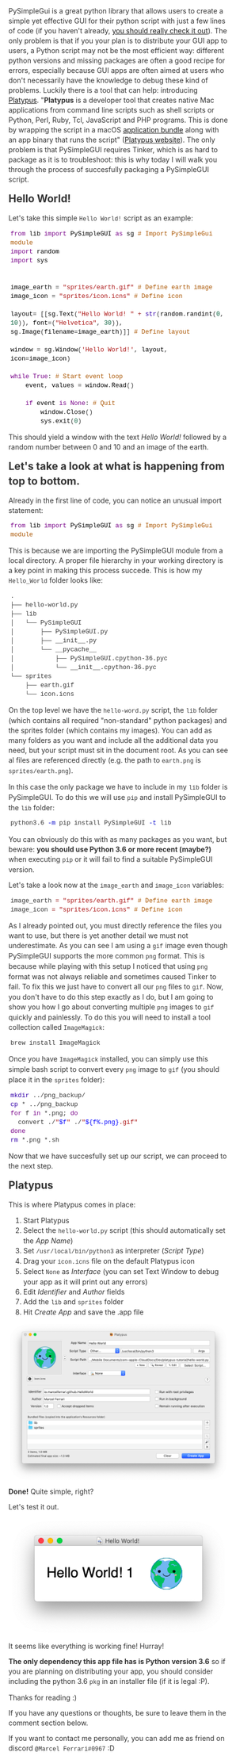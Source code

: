 <head>
<meta charset='UTF-8'><meta name='viewport' content='width=device-width initial-scale=1'>
<title>Package PySimpleGUI scripts as OS X app bundles with Platypus</title><link href='https://fonts.loli.net/css?family=Open+Sans:400italic,700italic,700,400&subset=latin,latin-ext' rel='stylesheet' type='text/css' /><style type='text/css'>html {overflow-x: initial !important;}:root { --bg-color: #ffffff; --text-color: #333333; --select-text-bg-color: #B5D6FC; --select-text-font-color: auto; --monospace: "Lucida Console",Consolas,"Courier",monospace; }
html { font-size: 14px; background-color: var(--bg-color); color: var(--text-color); font-family: "Helvetica Neue", Helvetica, Arial, sans-serif; -webkit-font-smoothing: antialiased; }
body { margin: 0px; padding: 0px; height: auto; bottom: 0px; top: 0px; left: 0px; right: 0px; font-size: 1rem; line-height: 1.42857143; overflow-x: hidden; background-image: inherit; background-size: inherit; background-attachment: inherit; background-origin: inherit; background-clip: inherit; background-color: inherit; background-position: inherit inherit; background-repeat: inherit inherit; }
iframe { margin: auto; }
a.url { word-break: break-all; }
a:active, a:hover { outline: 0px; }
.in-text-selection, ::selection { text-shadow: none; background: var(--select-text-bg-color); color: var(--select-text-font-color); }
#write { margin: 0px auto; height: auto; width: inherit; word-break: normal; word-wrap: break-word; position: relative; white-space: normal; overflow-x: visible; padding-top: 40px; }
#write.first-line-indent p { text-indent: 2em; }
#write.first-line-indent li p, #write.first-line-indent p * { text-indent: 0px; }
#write.first-line-indent li { margin-left: 2em; }
.for-image #write { padding-left: 8px; padding-right: 8px; }
body.typora-export { padding-left: 30px; padding-right: 30px; }
.typora-export .footnote-line, .typora-export li, .typora-export p { white-space: pre-wrap; }
@media screen and (max-width: 500px) {
  body.typora-export { padding-left: 0px; padding-right: 0px; }
  #write { padding-left: 20px; padding-right: 20px; }
  .CodeMirror-sizer { margin-left: 0px !important; }
  .CodeMirror-gutters { display: none !important; }
}
#write li > figure:first-child { margin-top: -20px; }
#write ol, #write ul { position: relative; }
img { max-width: 100%; vertical-align: middle; }
button, input, select, textarea { color: inherit; font-family: inherit; font-size: inherit; font-style: inherit; font-variant-caps: inherit; font-weight: inherit; font-stretch: inherit; line-height: inherit; }
input[type="checkbox"], input[type="radio"] { line-height: normal; padding: 0px; }
*, ::after, ::before { box-sizing: border-box; }
#write h1, #write h2, #write h3, #write h4, #write h5, #write h6, #write p, #write pre { width: inherit; }
#write h1, #write h2, #write h3, #write h4, #write h5, #write h6, #write p { position: relative; }
h1, h2, h3, h4, h5, h6 { break-after: avoid-page; break-inside: avoid; orphans: 2; }
p { orphans: 4; }
h1 { font-size: 2rem; }
h2 { font-size: 1.8rem; }
h3 { font-size: 1.6rem; }
h4 { font-size: 1.4rem; }
h5 { font-size: 1.2rem; }
h6 { font-size: 1rem; }
.md-math-block, .md-rawblock, h1, h2, h3, h4, h5, h6, p { margin-top: 1rem; margin-bottom: 1rem; }
.hidden { display: none; }
.md-blockmeta { color: rgb(204, 204, 204); font-weight: 700; font-style: italic; }
a { cursor: pointer; }
sup.md-footnote { padding: 2px 4px; background-color: rgba(238, 238, 238, 0.701961); color: rgb(85, 85, 85); border-top-left-radius: 4px; border-top-right-radius: 4px; border-bottom-right-radius: 4px; border-bottom-left-radius: 4px; cursor: pointer; }
sup.md-footnote a, sup.md-footnote a:hover { color: inherit; text-transform: inherit; text-decoration: inherit; }
#write input[type="checkbox"] { cursor: pointer; width: inherit; height: inherit; }
figure { overflow-x: auto; margin: 1.2em 0px; max-width: calc(100% + 16px); padding: 0px; }
figure > table { margin: 0px !important; }
tr { break-inside: avoid; break-after: auto; }
thead { display: table-header-group; }
table { border-collapse: collapse; border-spacing: 0px; width: 100%; overflow: auto; break-inside: auto; text-align: left; }
table.md-table td { min-width: 32px; }
.CodeMirror-gutters { border-right-width: 0px; background-color: inherit; }
.CodeMirror-linenumber { }
.CodeMirror { text-align: left; }
.CodeMirror-placeholder { opacity: 0.3; }
.CodeMirror pre { padding: 0px 4px; }
.CodeMirror-lines { padding: 0px; }
div.hr:focus { cursor: none; }
#write pre { white-space: pre-wrap; }
#write.fences-no-line-wrapping pre { white-space: pre; }
#write pre.ty-contain-cm { white-space: normal; }
.CodeMirror-gutters { margin-right: 4px; }
.md-fences { font-size: 0.9rem; display: block; break-inside: avoid; text-align: left; overflow: visible; white-space: pre; background-image: inherit; background-size: inherit; background-attachment: inherit; background-origin: inherit; background-clip: inherit; background-color: inherit; position: relative !important; background-position: inherit inherit; background-repeat: inherit inherit; }
.md-diagram-panel { width: 100%; margin-top: 10px; text-align: center; padding-top: 0px; padding-bottom: 8px; overflow-x: auto; }
#write .md-fences.mock-cm { white-space: pre-wrap; }
.md-fences.md-fences-with-lineno { padding-left: 0px; }
#write.fences-no-line-wrapping .md-fences.mock-cm { white-space: pre; overflow-x: auto; }
.md-fences.mock-cm.md-fences-with-lineno { padding-left: 8px; }
.CodeMirror-line, twitterwidget { break-inside: avoid; }
.footnotes { opacity: 0.8; font-size: 0.9rem; margin-top: 1em; margin-bottom: 1em; }
.footnotes + .footnotes { margin-top: 0px; }
.md-reset { margin: 0px; padding: 0px; border: 0px; outline: 0px; vertical-align: top; text-decoration: none; text-shadow: none; float: none; position: static; width: auto; height: auto; white-space: nowrap; cursor: inherit; line-height: normal; font-weight: 400; text-align: left; box-sizing: content-box; direction: ltr; background-position: 0px 0px; background-repeat: initial initial; }
li div { padding-top: 0px; }
blockquote { margin: 1rem 0px; }
li .mathjax-block, li p { margin: 0.5rem 0px; }
li { margin: 0px; position: relative; }
blockquote > :last-child { margin-bottom: 0px; }
blockquote > :first-child, li > :first-child { margin-top: 0px; }
.footnotes-area { color: rgb(136, 136, 136); margin-top: 0.714rem; padding-bottom: 0.143rem; white-space: normal; }
#write .footnote-line { white-space: pre-wrap; }
@media print {
  body, html { border: 1px solid transparent; height: 99%; break-after: avoid-page; break-before: avoid-page; }
  #write { margin-top: 0px; padding-top: 0px; border-color: transparent !important; }
  .typora-export * { -webkit-print-color-adjust: exact; }
  html.blink-to-pdf { font-size: 13px; }
  .typora-export #write { padding-left: 32px; padding-right: 32px; padding-bottom: 0px; break-after: avoid-page; }
  .typora-export #write::after { height: 0px; }
  @page { margin: 20mm 0px; }
}
.footnote-line { margin-top: 0.714em; font-size: 0.7em; }
a img, img a { cursor: pointer; }
pre.md-meta-block { font-size: 0.8rem; min-height: 0.8rem; white-space: pre-wrap; background-color: rgb(204, 204, 204); display: block; overflow-x: hidden; background-position: initial initial; background-repeat: initial initial; }
p > .md-image:only-child:not(.md-img-error) img, p > img:only-child { display: block; margin: auto; }
p > .md-image:only-child { display: inline-block; width: 100%; }
#write .MathJax_Display { margin: 0.8em 0px 0px; }
.md-math-block { width: 100%; }
.md-math-block:not(:empty)::after { display: none; }
[contenteditable="true"]:active, [contenteditable="true"]:focus { outline: 0px; box-shadow: none; }
.md-task-list-item { position: relative; list-style-type: none; }
.task-list-item.md-task-list-item { padding-left: 0px; }
.md-task-list-item > input { position: absolute; top: 0px; left: 0px; margin-left: -1.2em; margin-top: calc(1em - 10px); border: none; }
.math { font-size: 1rem; }
.md-toc { min-height: 3.58rem; position: relative; font-size: 0.9rem; border-top-left-radius: 10px; border-top-right-radius: 10px; border-bottom-right-radius: 10px; border-bottom-left-radius: 10px; }
.md-toc-content { position: relative; margin-left: 0px; }
.md-toc-content::after, .md-toc::after { display: none; }
.md-toc-item { display: block; color: rgb(65, 131, 196); }
.md-toc-item a { text-decoration: none; }
.md-toc-inner:hover { text-decoration: underline; }
.md-toc-inner { display: inline-block; cursor: pointer; }
.md-toc-h1 .md-toc-inner { margin-left: 0px; font-weight: 700; }
.md-toc-h2 .md-toc-inner { margin-left: 2em; }
.md-toc-h3 .md-toc-inner { margin-left: 4em; }
.md-toc-h4 .md-toc-inner { margin-left: 6em; }
.md-toc-h5 .md-toc-inner { margin-left: 8em; }
.md-toc-h6 .md-toc-inner { margin-left: 10em; }
@media screen and (max-width: 48em) {
  .md-toc-h3 .md-toc-inner { margin-left: 3.5em; }
  .md-toc-h4 .md-toc-inner { margin-left: 5em; }
  .md-toc-h5 .md-toc-inner { margin-left: 6.5em; }
  .md-toc-h6 .md-toc-inner { margin-left: 8em; }
}
a.md-toc-inner { font-size: inherit; font-style: inherit; font-weight: inherit; line-height: inherit; }
.footnote-line a:not(.reversefootnote) { color: inherit; }
.md-attr { display: none; }
.md-fn-count::after { content: "."; }
code, pre, samp, tt { font-family: var(--monospace); }
kbd { margin: 0px 0.1em; padding: 0.1em 0.6em; font-size: 0.8em; color: rgb(36, 39, 41); background-color: rgb(255, 255, 255); border: 1px solid rgb(173, 179, 185); border-top-left-radius: 3px; border-top-right-radius: 3px; border-bottom-right-radius: 3px; border-bottom-left-radius: 3px; box-shadow: rgba(12, 13, 14, 0.2) 0px 1px 0px, rgb(255, 255, 255) 0px 0px 0px 2px inset; white-space: nowrap; vertical-align: middle; background-position: initial initial; background-repeat: initial initial; }
.md-comment { color: rgb(162, 127, 3); opacity: 0.8; font-family: var(--monospace); }
code { text-align: left; }
a.md-print-anchor { white-space: pre !important; border: none !important; display: inline-block !important; position: absolute !important; width: 1px !important; right: 0px !important; outline: 0px !important; text-shadow: initial !important; background-position: 0px 0px !important; background-repeat: initial initial !important; }
.md-inline-math .MathJax_SVG .noError { display: none !important; }
.html-for-mac .inline-math-svg .MathJax_SVG { vertical-align: 0.2px; }
.md-math-block .MathJax_SVG_Display { text-align: center; margin: 0px; position: relative; text-indent: 0px; max-width: none; max-height: none; min-height: 0px; min-width: 100%; width: auto; overflow-y: hidden; display: block !important; }
.MathJax_SVG_Display, .md-inline-math .MathJax_SVG_Display { width: auto; margin: inherit; display: inline-block !important; }
.MathJax_SVG .MJX-monospace { font-family: var(--monospace); }
.MathJax_SVG .MJX-sans-serif { font-family: sans-serif; }
.MathJax_SVG { display: inline; font-style: normal; font-weight: 400; line-height: normal; zoom: 90%; text-indent: 0px; text-align: left; text-transform: none; letter-spacing: normal; word-spacing: normal; word-wrap: normal; white-space: nowrap; float: none; direction: ltr; max-width: none; max-height: none; min-width: 0px; min-height: 0px; border: 0px; padding: 0px; margin: 0px; }
.MathJax_SVG * { transition: none; }
.MathJax_SVG_Display svg { vertical-align: middle !important; margin-bottom: 0px !important; }
.os-windows.monocolor-emoji .md-emoji { font-family: "Segoe UI Symbol", sans-serif; }
.md-diagram-panel > svg { max-width: 100%; }
[lang="mermaid"] svg, [lang="flow"] svg { max-width: 100%; }
[lang="mermaid"] .node text { font-size: 1rem; }
table tr th { border-bottom-width: 0px; }
video { max-width: 100%; display: block; margin: 0px auto; }
iframe { max-width: 100%; width: 100%; border: none; }
.highlight td, .highlight tr { border: 0px; }


.CodeMirror { height: auto; }
.CodeMirror.cm-s-inner { background-image: inherit; background-size: inherit; background-attachment: inherit; background-origin: inherit; background-clip: inherit; background-color: inherit; background-position: inherit inherit; background-repeat: inherit inherit; }
.CodeMirror-scroll { overflow-y: hidden; overflow-x: auto; z-index: 3; }
.CodeMirror-gutter-filler, .CodeMirror-scrollbar-filler { background-color: rgb(255, 255, 255); }
.CodeMirror-gutters { border-right-width: 1px; border-right-style: solid; border-right-color: rgb(221, 221, 221); background-image: inherit; background-size: inherit; background-attachment: inherit; background-origin: inherit; background-clip: inherit; background-color: inherit; white-space: nowrap; background-position: inherit inherit; background-repeat: inherit inherit; }
.CodeMirror-linenumber { padding: 0px 3px 0px 5px; text-align: right; color: rgb(153, 153, 153); }
.cm-s-inner .cm-keyword { color: rgb(119, 0, 136); }
.cm-s-inner .cm-atom, .cm-s-inner.cm-atom { color: rgb(34, 17, 153); }
.cm-s-inner .cm-number { color: rgb(17, 102, 68); }
.cm-s-inner .cm-def { color: rgb(0, 0, 255); }
.cm-s-inner .cm-variable { color: rgb(0, 0, 0); }
.cm-s-inner .cm-variable-2 { color: rgb(0, 85, 170); }
.cm-s-inner .cm-variable-3 { color: rgb(0, 136, 85); }
.cm-s-inner .cm-string { color: rgb(170, 17, 17); }
.cm-s-inner .cm-property { color: rgb(0, 0, 0); }
.cm-s-inner .cm-operator { color: rgb(152, 26, 26); }
.cm-s-inner .cm-comment, .cm-s-inner.cm-comment { color: rgb(170, 85, 0); }
.cm-s-inner .cm-string-2 { color: rgb(255, 85, 0); }
.cm-s-inner .cm-meta { color: rgb(85, 85, 85); }
.cm-s-inner .cm-qualifier { color: rgb(85, 85, 85); }
.cm-s-inner .cm-builtin { color: rgb(51, 0, 170); }
.cm-s-inner .cm-bracket { color: rgb(153, 153, 119); }
.cm-s-inner .cm-tag { color: rgb(17, 119, 0); }
.cm-s-inner .cm-attribute { color: rgb(0, 0, 204); }
.cm-s-inner .cm-header, .cm-s-inner.cm-header { color: rgb(0, 0, 255); }
.cm-s-inner .cm-quote, .cm-s-inner.cm-quote { color: rgb(0, 153, 0); }
.cm-s-inner .cm-hr, .cm-s-inner.cm-hr { color: rgb(153, 153, 153); }
.cm-s-inner .cm-link, .cm-s-inner.cm-link { color: rgb(0, 0, 204); }
.cm-negative { color: rgb(221, 68, 68); }
.cm-positive { color: rgb(34, 153, 34); }
.cm-header, .cm-strong { font-weight: 700; }
.cm-del { text-decoration: line-through; }
.cm-em { font-style: italic; }
.cm-link { text-decoration: underline; }
.cm-error { color: red; }
.cm-invalidchar { color: red; }
.cm-constant { color: rgb(38, 139, 210); }
.cm-defined { color: rgb(181, 137, 0); }
div.CodeMirror span.CodeMirror-matchingbracket { color: rgb(0, 255, 0); }
div.CodeMirror span.CodeMirror-nonmatchingbracket { color: rgb(255, 34, 34); }
.cm-s-inner .CodeMirror-activeline-background { background-image: inherit; background-size: inherit; background-attachment: inherit; background-origin: inherit; background-clip: inherit; background-color: inherit; background-position: inherit inherit; background-repeat: inherit inherit; }
.CodeMirror { position: relative; overflow: hidden; }
.CodeMirror-scroll { height: 100%; outline: 0px; position: relative; box-sizing: content-box; background-image: inherit; background-size: inherit; background-attachment: inherit; background-origin: inherit; background-clip: inherit; background-color: inherit; background-position: inherit inherit; background-repeat: inherit inherit; }
.CodeMirror-sizer { position: relative; }
.CodeMirror-gutter-filler, .CodeMirror-hscrollbar, .CodeMirror-scrollbar-filler, .CodeMirror-vscrollbar { position: absolute; z-index: 6; display: none; }
.CodeMirror-vscrollbar { right: 0px; top: 0px; overflow: hidden; }
.CodeMirror-hscrollbar { bottom: 0px; left: 0px; overflow: hidden; }
.CodeMirror-scrollbar-filler { right: 0px; bottom: 0px; }
.CodeMirror-gutter-filler { left: 0px; bottom: 0px; }
.CodeMirror-gutters { position: absolute; left: 0px; top: 0px; padding-bottom: 30px; z-index: 3; }
.CodeMirror-gutter { white-space: normal; height: 100%; box-sizing: content-box; padding-bottom: 30px; margin-bottom: -32px; display: inline-block; }
.CodeMirror-gutter-wrapper { position: absolute; z-index: 4; border: none !important; background-position: 0px 0px !important; background-repeat: initial initial !important; }
.CodeMirror-gutter-background { position: absolute; top: 0px; bottom: 0px; z-index: 4; }
.CodeMirror-gutter-elt { position: absolute; cursor: default; z-index: 4; }
.CodeMirror-lines { cursor: text; }
.CodeMirror pre { border-top-left-radius: 0px; border-top-right-radius: 0px; border-bottom-right-radius: 0px; border-bottom-left-radius: 0px; border-width: 0px; font-family: inherit; font-size: inherit; margin: 0px; white-space: pre; word-wrap: normal; color: inherit; z-index: 2; position: relative; overflow: visible; background-position: 0px 0px; background-repeat: initial initial; }
.CodeMirror-wrap pre { word-wrap: break-word; white-space: pre-wrap; word-break: normal; }
.CodeMirror-code pre { border-right-width: 30px; border-right-style: solid; border-right-color: transparent; width: fit-content; }
.CodeMirror-wrap .CodeMirror-code pre { border-right-style: none; width: auto; }
.CodeMirror-linebackground { position: absolute; left: 0px; right: 0px; top: 0px; bottom: 0px; z-index: 0; }
.CodeMirror-linewidget { position: relative; z-index: 2; overflow: auto; }
.CodeMirror-wrap .CodeMirror-scroll { overflow-x: hidden; }
.CodeMirror-measure { position: absolute; width: 100%; height: 0px; overflow: hidden; visibility: hidden; }
.CodeMirror-measure pre { position: static; }
.CodeMirror div.CodeMirror-cursor { position: absolute; visibility: hidden; border-right-style: none; width: 0px; }
.CodeMirror div.CodeMirror-cursor { visibility: hidden; }
.CodeMirror-focused div.CodeMirror-cursor { visibility: inherit; }
.cm-searching { background-color: rgba(255, 255, 0, 0.4); background-position: initial initial; background-repeat: initial initial; }
@media print {
  .CodeMirror div.CodeMirror-cursor { visibility: hidden; }
}


:root {
    --side-bar-bg-color: #fafafa;
    --control-text-color: #777;
}

@include-when-export url(https://fonts.loli.net/css?family=Open+Sans:400italic,700italic,700,400&subset=latin,latin-ext);

html {
    font-size: 16px;
}

body {
    font-family: "Open Sans","Clear Sans","Helvetica Neue",Helvetica,Arial,sans-serif;
    color: rgb(51, 51, 51);
    line-height: 1.6;
}

#write {
    max-width: 860px;
  	margin: 0 auto;
  	padding: 30px;
    padding-bottom: 100px;
}
#write > ul:first-child,
#write > ol:first-child{
    margin-top: 30px;
}

a {
    color: #4183C4;
}
h1,
h2,
h3,
h4,
h5,
h6 {
    position: relative;
    margin-top: 1rem;
    margin-bottom: 1rem;
    font-weight: bold;
    line-height: 1.4;
    cursor: text;
}
h1:hover a.anchor,
h2:hover a.anchor,
h3:hover a.anchor,
h4:hover a.anchor,
h5:hover a.anchor,
h6:hover a.anchor {
    text-decoration: none;
}
h1 tt,
h1 code {
    font-size: inherit;
}
h2 tt,
h2 code {
    font-size: inherit;
}
h3 tt,
h3 code {
    font-size: inherit;
}
h4 tt,
h4 code {
    font-size: inherit;
}
h5 tt,
h5 code {
    font-size: inherit;
}
h6 tt,
h6 code {
    font-size: inherit;
}
h1 {
    padding-bottom: .3em;
    font-size: 2.25em;
    line-height: 1.2;
    border-bottom: 1px solid #eee;
}
h2 {
   padding-bottom: .3em;
    font-size: 1.75em;
    line-height: 1.225;
    border-bottom: 1px solid #eee;
}
h3 {
    font-size: 1.5em;
    line-height: 1.43;
}
h4 {
    font-size: 1.25em;
}
h5 {
    font-size: 1em;
}
h6 {
   font-size: 1em;
    color: #777;
}
p,
blockquote,
ul,
ol,
dl,
table{
    margin: 0.8em 0;
}
li>ol,
li>ul {
    margin: 0 0;
}
hr {
    height: 2px;
    padding: 0;
    margin: 16px 0;
    background-color: #e7e7e7;
    border: 0 none;
    overflow: hidden;
    box-sizing: content-box;
}

li p.first {
    display: inline-block;
}
ul,
ol {
    padding-left: 30px;
}
ul:first-child,
ol:first-child {
    margin-top: 0;
}
ul:last-child,
ol:last-child {
    margin-bottom: 0;
}
blockquote {
    border-left: 4px solid #dfe2e5;
    padding: 0 15px;
    color: #777777;
}
blockquote blockquote {
    padding-right: 0;
}
table {
    padding: 0;
    word-break: initial;
}
table tr {
    border-top: 1px solid #dfe2e5;
    margin: 0;
    padding: 0;
}
table tr:nth-child(2n),
thead {
    background-color: #f8f8f8;
}
table tr th {
    font-weight: bold;
    border: 1px solid #dfe2e5;
    border-bottom: 0;
    text-align: left;
    margin: 0;
    padding: 6px 13px;
}
table tr td {
    border: 1px solid #dfe2e5;
    text-align: left;
    margin: 0;
    padding: 6px 13px;
}
table tr th:first-child,
table tr td:first-child {
    margin-top: 0;
}
table tr th:last-child,
table tr td:last-child {
    margin-bottom: 0;
}

.CodeMirror-lines {
    padding-left: 4px;
}

.code-tooltip {
    box-shadow: 0 1px 1px 0 rgba(0,28,36,.3);
    border-top: 1px solid #eef2f2;
}

.md-fences,
code,
tt {
    border: 1px solid #e7eaed;
    background-color: #f8f8f8;
    border-radius: 3px;
    padding: 0;
    padding: 2px 4px 0px 4px;
    font-size: 0.9em;
}

code {
    background-color: #f3f4f4;
    padding: 0 2px 0 2px;
}

.md-fences {
    margin-bottom: 15px;
    margin-top: 15px;
    padding-top: 8px;
    padding-bottom: 6px;
}


.md-task-list-item > input {
  margin-left: -1.3em;
}

@media print {
    html {
        font-size: 13px;
    }
    table,
    pre {
        page-break-inside: avoid;
    }
    pre {
        word-wrap: break-word;
    }
}

.md-fences {
	background-color: #f8f8f8;
}
#write pre.md-meta-block {
	padding: 1rem;
    font-size: 85%;
    line-height: 1.45;
    background-color: #f7f7f7;
    border: 0;
    border-radius: 3px;
    color: #777777;
    margin-top: 0 !important;
}

.mathjax-block>.code-tooltip {
	bottom: .375rem;
}

.md-mathjax-midline {
    background: #fafafa;
}

#write>h3.md-focus:before{
	left: -1.5625rem;
	top: .375rem;
}
#write>h4.md-focus:before{
	left: -1.5625rem;
	top: .285714286rem;
}
#write>h5.md-focus:before{
	left: -1.5625rem;
	top: .285714286rem;
}
#write>h6.md-focus:before{
	left: -1.5625rem;
	top: .285714286rem;
}
.md-image>.md-meta {
    /*border: 1px solid #ddd;*/
    border-radius: 3px;
    padding: 2px 0px 0px 4px;
    font-size: 0.9em;
    color: inherit;
}

.md-tag {
    color: #a7a7a7;
    opacity: 1;
}

.md-toc {
    margin-top:20px;
    padding-bottom:20px;
}

.sidebar-tabs {
    border-bottom: none;
}

#typora-quick-open {
    border: 1px solid #ddd;
    background-color: #f8f8f8;
}

#typora-quick-open-item {
    background-color: #FAFAFA;
    border-color: #FEFEFE #e5e5e5 #e5e5e5 #eee;
    border-style: solid;
    border-width: 1px;
}

/** focus mode */
.on-focus-mode blockquote {
    border-left-color: rgba(85, 85, 85, 0.12);
}

header, .context-menu, .megamenu-content, footer{
    font-family: "Segoe UI", "Arial", sans-serif;
}

.file-node-content:hover .file-node-icon,
.file-node-content:hover .file-node-open-state{
    visibility: visible;
}

.mac-seamless-mode #typora-sidebar {
    background-color: #fafafa;
    background-color: var(--side-bar-bg-color);
}

.md-lang {
    color: #b4654d;
}

.html-for-mac .context-menu {
    --item-hover-bg-color: #E6F0FE;
}

#md-notification .btn {
    border: 0;
}

.dropdown-menu .divider {
    border-color: #e5e5e5;
}

 .typora-export li, .typora-export p, .typora-export,  .footnote-line {white-space: normal;}
</style>
</head>
<body class='typora-export' >
<div  id='write'  class = 'is-mac'><p>PySimpleGui is a great python library that allows users to create a simple yet effective GUI for their python script with just a few lines of code (if you haven&#39;t already, <a href='https://pysimplegui.readthedocs.io/en/latest/'>you should really check it out</a>). The only problem is that if you your plan is to distribute your GUI app to users, a Python script may not be the most efficient way: different python versions and missing packages are often a good recipe for errors, especially because GUI apps are often aimed at users who don&#39;t necessarily have the knowledge to debug these kind of problems. Luckily there is a tool that can help: introducing <a href='https://sveinbjorn.org/platypus'>Platypus</a>. &quot;<strong>Platypus</strong> is a developer tool that creates native Mac applications from command line scripts such as shell scripts or Python, Perl, Ruby, Tcl, JavaScript and PHP programs. This is done by wrapping the script in a macOS <a href='http://en.wikipedia.org/wiki/Application_bundle'>application bundle</a> along with an app binary that runs the script&quot; (<a href='https://sveinbjorn.org/platypus'>Platypus website</a>). The only problem is that PySimpleGUI requires Tinker, which is as hard to package as it is to troubleshoot: this is why today I will walk you through the process of succesfully packaging a PySimpleGUI script.</p><h3><a name='header-n11' class='md-header-anchor '></a>Hello World!</h3><p>Let&#39;s take this simple <code>Hello World!</code> script as an example:</p><pre spellcheck="false" class="md-fences md-end-block ty-contain-cm modeLoaded" lang="python" style="page-break-inside: unset;"><div class="CodeMirror cm-s-inner CodeMirror-wrap" lang="python"><div style="overflow: hidden; position: relative; width: 3px; height: 0px; top: 0px; left: 8px;"><textarea autocorrect="off" autocapitalize="off" spellcheck="false" tabindex="0" style="position: absolute; bottom: -1em; padding: 0px; width: 1000px; height: 1em; outline: none;"></textarea></div><div class="CodeMirror-scrollbar-filler" cm-not-content="true"></div><div class="CodeMirror-gutter-filler" cm-not-content="true"></div><div class="CodeMirror-scroll" tabindex="-1"><div class="CodeMirror-sizer" style="margin-left: 0px; margin-bottom: 0px; border-right-width: 0px; padding-right: 0px; padding-bottom: 0px;"><div style="position: relative; top: 0px;"><div class="CodeMirror-lines" role="presentation"><div role="presentation" style="position: relative; outline: none;"><div class="CodeMirror-measure"><span><span>​</span>x</span></div><div class="CodeMirror-measure"></div><div style="position: relative; z-index: 1;"></div><div class="CodeMirror-code" role="presentation" style=""><div class="CodeMirror-activeline" style="position: relative;"><div class="CodeMirror-activeline-background CodeMirror-linebackground"></div><div class="CodeMirror-gutter-background CodeMirror-activeline-gutter" style="left: 0px; width: 0px;"></div><pre class=" CodeMirror-line " role="presentation"><span role="presentation" style="padding-right: 0.1px;"><span class="cm-keyword">from</span> <span class="cm-variable">lib</span> <span class="cm-keyword">import</span> <span class="cm-variable">PySimpleGUI</span> <span class="cm-keyword">as</span> <span class="cm-variable">sg</span> <span class="cm-comment"># Import PySimpleGui module</span></span></pre></div><pre class=" CodeMirror-line " role="presentation"><span role="presentation" style="padding-right: 0.1px;"><span class="cm-keyword">import</span> <span class="cm-variable">random</span></span></pre><pre class=" CodeMirror-line " role="presentation"><span role="presentation" style="padding-right: 0.1px;"><span class="cm-keyword">import</span> <span class="cm-variable">sys</span></span></pre><pre class=" CodeMirror-line " role="presentation"><span role="presentation" style="padding-right: 0.1px;"><span cm-text="">​</span></span></pre><pre class=" CodeMirror-line " role="presentation"><span role="presentation" style="padding-right: 0.1px;"><span cm-text="">​</span></span></pre><pre class=" CodeMirror-line " role="presentation"><span role="presentation" style="padding-right: 0.1px;"><span class="cm-variable">image_earth</span> = <span class="cm-string">"sprites/earth.gif"</span> <span class="cm-comment"># Define earth image</span></span></pre><pre class=" CodeMirror-line " role="presentation"><span role="presentation" style="padding-right: 0.1px;"><span class="cm-variable">image_icon</span> = <span class="cm-string">"sprites/icon.icns"</span> <span class="cm-comment"># Define icon</span></span></pre><pre class=" CodeMirror-line " role="presentation"><span role="presentation" style="padding-right: 0.1px;"><span cm-text="">​</span></span></pre><pre class=" CodeMirror-line " role="presentation"><span role="presentation" style="padding-right: 0.1px;"><span class="cm-variable">layout</span>= [[<span class="cm-variable">sg</span>.<span class="cm-property">Text</span>(<span class="cm-string">"Hello World! "</span> <span class="cm-operator">+</span> <span class="cm-builtin">str</span>(<span class="cm-variable">random</span>.<span class="cm-property">randint</span>(<span class="cm-number">0</span>, <span class="cm-number">10</span>)), <span class="cm-variable">font</span>=(<span class="cm-string">"Helvetica"</span>, <span class="cm-number">30</span>)), <span class="cm-variable">sg</span>.<span class="cm-property">Image</span>(<span class="cm-variable">filename</span>=<span class="cm-variable">image_earth</span>)]] <span class="cm-comment"># Define layout</span></span></pre><pre class=" CodeMirror-line " role="presentation"><span role="presentation" style="padding-right: 0.1px;"><span cm-text="">​</span></span></pre><pre class=" CodeMirror-line " role="presentation"><span role="presentation" style="padding-right: 0.1px;"><span class="cm-variable">window</span> = <span class="cm-variable">sg</span>.<span class="cm-property">Window</span>(<span class="cm-string">'Hello World!'</span>, <span class="cm-variable">layout</span>, <span class="cm-variable">icon</span>=<span class="cm-variable">image_icon</span>)</span></pre><pre class=" CodeMirror-line " role="presentation"><span role="presentation" style="padding-right: 0.1px;"><span cm-text="">​</span></span></pre><pre class=" CodeMirror-line " role="presentation"><span role="presentation" style="padding-right: 0.1px;"><span class="cm-keyword">while</span> <span class="cm-keyword">True</span>: <span class="cm-comment"># Start event loop</span></span></pre><pre class=" CodeMirror-line " role="presentation"><span role="presentation" style="padding-right: 0.1px;"> &nbsp; &nbsp;<span class="cm-variable">event</span>, <span class="cm-variable">values</span> = <span class="cm-variable">window</span>.<span class="cm-property">Read</span>()</span></pre><pre class=" CodeMirror-line " role="presentation"><span role="presentation" style="padding-right: 0.1px;"><span cm-text="">​</span></span></pre><pre class=" CodeMirror-line " role="presentation"><span role="presentation" style="padding-right: 0.1px;"> &nbsp; &nbsp;<span class="cm-keyword">if</span> <span class="cm-variable">event</span> <span class="cm-keyword">is</span> <span class="cm-keyword">None</span>: <span class="cm-comment"># Quit</span></span></pre><pre class=" CodeMirror-line " role="presentation"><span role="presentation" style="padding-right: 0.1px;"> &nbsp; &nbsp; &nbsp; &nbsp;<span class="cm-variable">window</span>.<span class="cm-property">Close</span>()</span></pre><pre class=" CodeMirror-line " role="presentation"><span role="presentation" style="padding-right: 0.1px;"> &nbsp; &nbsp; &nbsp; &nbsp;<span class="cm-variable">sys</span>.<span class="cm-property">exit</span>(<span class="cm-number">0</span>)</span></pre></div></div></div></div></div><div style="position: absolute; height: 0px; width: 1px; border-bottom-width: 0px; border-bottom-style: solid; border-bottom-color: transparent; top: 418px;"></div><div class="CodeMirror-gutters" style="display: none; height: 418px;"></div></div></div></pre><p>This should yield a window with the text <em>Hello World!</em> followed by a random number between 0 and 10 and an image of the earth.</p><h3><a name='header-n18' class='md-header-anchor '></a>Let&#39;s take a look at what is happening from top to bottom.</h3><p>Already in the first line of code, you can notice an unusual import statement:</p><pre spellcheck="false" class="md-fences md-end-block ty-contain-cm modeLoaded" lang="python"><div class="CodeMirror cm-s-inner CodeMirror-wrap" lang="python"><div style="overflow: hidden; position: relative; width: 3px; height: 0px; top: 0px; left: 8px;"><textarea autocorrect="off" autocapitalize="off" spellcheck="false" tabindex="0" style="position: absolute; bottom: -1em; padding: 0px; width: 1000px; height: 1em; outline: none;"></textarea></div><div class="CodeMirror-scrollbar-filler" cm-not-content="true"></div><div class="CodeMirror-gutter-filler" cm-not-content="true"></div><div class="CodeMirror-scroll" tabindex="-1"><div class="CodeMirror-sizer" style="margin-left: 0px; margin-bottom: 0px; border-right-width: 0px; padding-right: 0px; padding-bottom: 0px;"><div style="position: relative; top: 0px;"><div class="CodeMirror-lines" role="presentation"><div role="presentation" style="position: relative; outline: none;"><div class="CodeMirror-measure"><pre><span>xxxxxxxxxx</span></pre></div><div class="CodeMirror-measure"></div><div style="position: relative; z-index: 1;"></div><div class="CodeMirror-code" role="presentation"><div class="CodeMirror-activeline" style="position: relative;"><div class="CodeMirror-activeline-background CodeMirror-linebackground"></div><div class="CodeMirror-gutter-background CodeMirror-activeline-gutter" style="left: 0px; width: 0px;"></div><pre class=" CodeMirror-line " role="presentation"><span role="presentation" style="padding-right: 0.1px;"><span class="cm-keyword">from</span> <span class="cm-variable">lib</span> <span class="cm-keyword">import</span> <span class="cm-variable">PySimpleGUI</span> <span class="cm-keyword">as</span> <span class="cm-variable">sg</span> <span class="cm-comment"># Import PySimpleGui module</span></span></pre></div></div></div></div></div></div><div style="position: absolute; height: 0px; width: 1px; border-bottom-width: 0px; border-bottom-style: solid; border-bottom-color: transparent; top: 22px;"></div><div class="CodeMirror-gutters" style="display: none; height: 22px;"></div></div></div></pre><p>This is because we are importing the PySimpleGUI module from a local directory. A proper file hierarchy in your working directory is a key point in making this process succede. This is how my <code>Hello_World</code> folder looks like:</p><pre spellcheck="false" class="md-fences md-end-block ty-contain-cm modeLoaded" lang=""><div class="CodeMirror cm-s-inner CodeMirror-wrap" lang=""><div style="overflow: hidden; position: relative; width: 3px; height: 0px; top: 0px; left: 8px;"><textarea autocorrect="off" autocapitalize="off" spellcheck="false" tabindex="0" style="position: absolute; bottom: -1em; padding: 0px; width: 1000px; height: 1em; outline: none;"></textarea></div><div class="CodeMirror-scrollbar-filler" cm-not-content="true"></div><div class="CodeMirror-gutter-filler" cm-not-content="true"></div><div class="CodeMirror-scroll" tabindex="-1"><div class="CodeMirror-sizer" style="margin-left: 0px; margin-bottom: 0px; border-right-width: 0px; padding-right: 0px; padding-bottom: 0px;"><div style="position: relative; top: 0px;"><div class="CodeMirror-lines" role="presentation"><div role="presentation" style="position: relative; outline: none;"><div class="CodeMirror-measure"><pre><span>xxxxxxxxxx</span></pre></div><div class="CodeMirror-measure"></div><div style="position: relative; z-index: 1;"></div><div class="CodeMirror-code" role="presentation" style=""><div class="CodeMirror-activeline" style="position: relative;"><div class="CodeMirror-activeline-background CodeMirror-linebackground"></div><div class="CodeMirror-gutter-background CodeMirror-activeline-gutter" style="left: 0px; width: 0px;"></div><pre class=" CodeMirror-line " role="presentation"><span role="presentation" style="padding-right: 0.1px;">.</span></pre></div><pre class=" CodeMirror-line " role="presentation"><span role="presentation" style="padding-right: 0.1px;">├── hello-world.py</span></pre><pre class=" CodeMirror-line " role="presentation"><span role="presentation" style="padding-right: 0.1px;">├── lib</span></pre><pre class=" CodeMirror-line " role="presentation"><span role="presentation" style="padding-right: 0.1px;">│&nbsp;&nbsp; └── PySimpleGUI</span></pre><pre class=" CodeMirror-line " role="presentation"><span role="presentation" style="padding-right: 0.1px;">│&nbsp;&nbsp; &nbsp; &nbsp; ├── PySimpleGUI.py</span></pre><pre class=" CodeMirror-line " role="presentation"><span role="presentation" style="padding-right: 0.1px;">│&nbsp;&nbsp; &nbsp; &nbsp; ├── __init__.py</span></pre><pre class=" CodeMirror-line " role="presentation"><span role="presentation" style="padding-right: 0.1px;">│&nbsp;&nbsp; &nbsp; &nbsp; └── __pycache__</span></pre><pre class=" CodeMirror-line " role="presentation"><span role="presentation" style="padding-right: 0.1px;">│&nbsp;&nbsp; &nbsp; &nbsp; &nbsp; &nbsp; ├── PySimpleGUI.cpython-36.pyc</span></pre><pre class=" CodeMirror-line " role="presentation"><span role="presentation" style="padding-right: 0.1px;">│&nbsp;&nbsp; &nbsp; &nbsp; &nbsp; &nbsp; └── __init__.cpython-36.pyc</span></pre><pre class=" CodeMirror-line " role="presentation"><span role="presentation" style="padding-right: 0.1px;">└── sprites</span></pre><pre class=" CodeMirror-line " role="presentation"><span role="presentation" style="padding-right: 0.1px;"> &nbsp;  ├── earth.gif</span></pre><pre class=" CodeMirror-line " role="presentation"><span role="presentation" style="padding-right: 0.1px;"> &nbsp;  └── icon.icns</span></pre></div></div></div></div></div><div style="position: absolute; height: 0px; width: 1px; border-bottom-width: 0px; border-bottom-style: solid; border-bottom-color: transparent; top: 264px;"></div><div class="CodeMirror-gutters" style="display: none; height: 264px;"></div></div></div></pre><p>On the top level we have the <code>hello-word.py</code> script, the <code>lib</code> folder (which contains all required &quot;non-standard&quot; python packages) and the sprites folder (which contains my images). You can add as many folders as you want and include all the additional data you need, but your script must sit in the document root. As you can see al files are referenced directly (e.g. the path to <code>earth.png</code> is <code>sprites/earth.png</code>).</p><p>In this case the only package we have to include in my <code>lib</code> folder is PySimpleGUI. To do this we will use <code>pip</code> and install PySimpleGUI to the <code>lib</code> folder:</p><pre spellcheck="false" class="md-fences md-end-block ty-contain-cm modeLoaded" lang="bash"><div class="CodeMirror cm-s-inner CodeMirror-wrap" lang="bash"><div style="overflow: hidden; position: relative; width: 3px; height: 0px; top: 0px; left: 8px;"><textarea autocorrect="off" autocapitalize="off" spellcheck="false" tabindex="0" style="position: absolute; bottom: -1em; padding: 0px; width: 1000px; height: 1em; outline: none;"></textarea></div><div class="CodeMirror-scrollbar-filler" cm-not-content="true"></div><div class="CodeMirror-gutter-filler" cm-not-content="true"></div><div class="CodeMirror-scroll" tabindex="-1"><div class="CodeMirror-sizer" style="margin-left: 0px; margin-bottom: 0px; border-right-width: 0px; padding-right: 0px; padding-bottom: 0px;"><div style="position: relative; top: 0px;"><div class="CodeMirror-lines" role="presentation"><div role="presentation" style="position: relative; outline: none;"><div class="CodeMirror-measure"><pre><span>xxxxxxxxxx</span></pre></div><div class="CodeMirror-measure"></div><div style="position: relative; z-index: 1;"></div><div class="CodeMirror-code" role="presentation"><div class="CodeMirror-activeline" style="position: relative;"><div class="CodeMirror-activeline-background CodeMirror-linebackground"></div><div class="CodeMirror-gutter-background CodeMirror-activeline-gutter" style="left: 0px; width: 0px;"></div><pre class=" CodeMirror-line " role="presentation"><span role="presentation" style="padding-right: 0.1px;">python3.6 <span class="cm-attribute">-m</span> pip install PySimpleGUI <span class="cm-attribute">-t</span> lib</span></pre></div></div></div></div></div></div><div style="position: absolute; height: 0px; width: 1px; border-bottom-width: 0px; border-bottom-style: solid; border-bottom-color: transparent; top: 22px;"></div><div class="CodeMirror-gutters" style="display: none; height: 22px;"></div></div></div></pre><p>You can obviously do this with as many packages as you want, but beware: <strong>you should use Python 3.6 or more recent (maybe?)</strong> when executing <code>pip</code> or it will fail to find a suitable PySimpleGUI version.</p><p>Let&#39;s take a look now at the <code>image_earth</code> and <code>image_icon</code> variables:</p><pre spellcheck="false" class="md-fences md-end-block ty-contain-cm modeLoaded" lang="bash"><div class="CodeMirror cm-s-inner CodeMirror-wrap" lang="bash"><div style="overflow: hidden; position: relative; width: 3px; height: 0px; top: 0px; left: 8px;"><textarea autocorrect="off" autocapitalize="off" spellcheck="false" tabindex="0" style="position: absolute; bottom: -1em; padding: 0px; width: 1000px; height: 1em; outline: none;"></textarea></div><div class="CodeMirror-scrollbar-filler" cm-not-content="true"></div><div class="CodeMirror-gutter-filler" cm-not-content="true"></div><div class="CodeMirror-scroll" tabindex="-1"><div class="CodeMirror-sizer" style="margin-left: 0px; margin-bottom: 0px; border-right-width: 0px; padding-right: 0px; padding-bottom: 0px;"><div style="position: relative; top: 0px;"><div class="CodeMirror-lines" role="presentation"><div role="presentation" style="position: relative; outline: none;"><div class="CodeMirror-measure"><pre><span>xxxxxxxxxx</span></pre></div><div class="CodeMirror-measure"></div><div style="position: relative; z-index: 1;"></div><div class="CodeMirror-code" role="presentation"><div class="CodeMirror-activeline" style="position: relative;"><div class="CodeMirror-activeline-background CodeMirror-linebackground"></div><div class="CodeMirror-gutter-background CodeMirror-activeline-gutter" style="left: 0px; width: 0px;"></div><pre class=" CodeMirror-line " role="presentation"><span role="presentation" style="padding-right: 0.1px;">image_earth <span class="cm-operator">=</span> <span class="cm-string">"sprites/earth.gif"</span> <span class="cm-comment"># Define earth image</span></span></pre></div><pre class=" CodeMirror-line " role="presentation"><span role="presentation" style="padding-right: 0.1px;">image_icon <span class="cm-operator">=</span> <span class="cm-string">"sprites/icon.icns"</span> <span class="cm-comment"># Define icon</span></span></pre></div></div></div></div></div><div style="position: absolute; height: 0px; width: 1px; border-bottom-width: 0px; border-bottom-style: solid; border-bottom-color: transparent; top: 44px;"></div><div class="CodeMirror-gutters" style="display: none; height: 44px;"></div></div></div></pre><p>As I already pointed out, you must directly reference the files you want to use, but there is yet another detail we must not underestimate. As you can see I am using a <code>gif</code> image even though PySimpleGUI supports the more common <code>png</code> format. This is because while playing with this setup I noticed that using <code>png</code> format was not always reliable and sometimes caused Tinker to fail. To fix this we just have to convert all our <code>png</code> files to <code>gif</code>. Now, you don&#39;t have to do this step exactly as I do, but I am going to show you how I go about converting multiple <code>png</code> images to <code>gif</code> quickly and painlessly. To do this you will need to install a tool collection called <code>ImageMagick</code>:</p><pre spellcheck="false" class="md-fences md-end-block ty-contain-cm modeLoaded" lang="bash"><div class="CodeMirror cm-s-inner CodeMirror-wrap" lang="bash"><div style="overflow: hidden; position: relative; width: 3px; height: 0px; top: 0px; left: 8px;"><textarea autocorrect="off" autocapitalize="off" spellcheck="false" tabindex="0" style="position: absolute; bottom: -1em; padding: 0px; width: 1000px; height: 1em; outline: none;"></textarea></div><div class="CodeMirror-scrollbar-filler" cm-not-content="true"></div><div class="CodeMirror-gutter-filler" cm-not-content="true"></div><div class="CodeMirror-scroll" tabindex="-1"><div class="CodeMirror-sizer" style="margin-left: 0px; margin-bottom: 0px; border-right-width: 0px; padding-right: 0px; padding-bottom: 0px;"><div style="position: relative; top: 0px;"><div class="CodeMirror-lines" role="presentation"><div role="presentation" style="position: relative; outline: none;"><div class="CodeMirror-measure"><pre><span>xxxxxxxxxx</span></pre></div><div class="CodeMirror-measure"></div><div style="position: relative; z-index: 1;"></div><div class="CodeMirror-code" role="presentation"><div class="CodeMirror-activeline" style="position: relative;"><div class="CodeMirror-activeline-background CodeMirror-linebackground"></div><div class="CodeMirror-gutter-background CodeMirror-activeline-gutter" style="left: 0px; width: 0px;"></div><pre class=" CodeMirror-line " role="presentation"><span role="presentation" style="padding-right: 0.1px;">brew install ImageMagick</span></pre></div></div></div></div></div></div><div style="position: absolute; height: 0px; width: 1px; border-bottom-width: 0px; border-bottom-style: solid; border-bottom-color: transparent; top: 22px;"></div><div class="CodeMirror-gutters" style="display: none; height: 22px;"></div></div></div></pre><p>Once you have <code>ImageMagick</code> installed, you can simply use this simple bash script to convert every <code>png</code> image to <code>gif</code> (you should place it in the <code>sprites</code> folder):</p><pre spellcheck="false" class="md-fences md-end-block ty-contain-cm modeLoaded" lang="bash"><div class="CodeMirror cm-s-inner CodeMirror-wrap" lang="bash"><div style="overflow: hidden; position: relative; width: 3px; height: 0px; top: 0px; left: 8px;"><textarea autocorrect="off" autocapitalize="off" spellcheck="false" tabindex="0" style="position: absolute; bottom: -1em; padding: 0px; width: 1000px; height: 1em; outline: none;"></textarea></div><div class="CodeMirror-scrollbar-filler" cm-not-content="true"></div><div class="CodeMirror-gutter-filler" cm-not-content="true"></div><div class="CodeMirror-scroll" tabindex="-1"><div class="CodeMirror-sizer" style="margin-left: 0px; margin-bottom: 0px; border-right-width: 0px; padding-right: 0px; padding-bottom: 0px;"><div style="position: relative; top: 0px;"><div class="CodeMirror-lines" role="presentation"><div role="presentation" style="position: relative; outline: none;"><div class="CodeMirror-measure"><pre><span>xxxxxxxxxx</span></pre></div><div class="CodeMirror-measure"></div><div style="position: relative; z-index: 1;"></div><div class="CodeMirror-code" role="presentation" style=""><div class="CodeMirror-activeline" style="position: relative;"><div class="CodeMirror-activeline-background CodeMirror-linebackground"></div><div class="CodeMirror-gutter-background CodeMirror-activeline-gutter" style="left: 0px; width: 0px;"></div><pre class=" CodeMirror-line " role="presentation"><span role="presentation" style="padding-right: 0.1px;"><span class="cm-builtin">mkdir</span> ../png_backup/</span></pre></div><pre class=" CodeMirror-line " role="presentation"><span role="presentation" style="padding-right: 0.1px;"><span class="cm-builtin">cp</span> * ../png_backup</span></pre><pre class=" CodeMirror-line " role="presentation"><span role="presentation" style="padding-right: 0.1px;"><span class="cm-keyword">for</span> f <span class="cm-keyword">in</span> *.png; <span class="cm-keyword">do</span></span></pre><pre class=" CodeMirror-line " role="presentation"><span role="presentation" style="padding-right: 0.1px;">  convert ./<span class="cm-string">"</span><span class="cm-def">$f</span><span class="cm-string">"</span> ./<span class="cm-string">"</span><span class="cm-def">${f%.png}</span><span class="cm-string">.gif"</span></span></pre><pre class=" CodeMirror-line " role="presentation"><span role="presentation" style="padding-right: 0.1px;"><span class="cm-keyword">done</span></span></pre><pre class=" CodeMirror-line " role="presentation"><span role="presentation" style="padding-right: 0.1px;"><span class="cm-builtin">rm</span> *.png *.sh</span></pre></div></div></div></div></div><div style="position: absolute; height: 0px; width: 1px; border-bottom-width: 0px; border-bottom-style: solid; border-bottom-color: transparent; top: 132px;"></div><div class="CodeMirror-gutters" style="display: none; height: 132px;"></div></div></div></pre><p>Now that we have succesfully set up our script, we can proceed to the next step.</p><h3><a name='header-n80' class='md-header-anchor '></a>Platypus</h3><p>This is where Platypus comes in place:</p><ol><li>Start Platypus</li><li>Select the <code>hello-world.py</code> script (this should automatically set the <em>App Name</em>)</li><li>Set <code>/usr/local/bin/python3</code> as interpreter (<em>Script Type</em>)</li><li>Drag your <code>icon.icns</code> file on the default Platypus icon</li><li>Select <code>None</code> as <em>Interface</em> (you can set Text Window to debug your app as it will print out any errors)</li><li>Edit <em>Identifier</em> and <em>Author</em> fields</li><li>Add the <code>lib</code> and <code>sprites</code> folder</li><li>Hit <em>Create App</em> and save the .app file</li></ol><p><img src='/images/posts/2019-8-21-Package-PySimpleGUI-scripts-as-Os-X-app-bundles-with-Platypus/platypus.png' alt='platypus' referrerPolicy='no-referrer' /></p><p><strong>Done!</strong> Quite simple, right?</p><p>Let&#39;s test it out.</p><p><img src='/images/posts/2019-8-21-Package-PySimpleGUI-scripts-as-Os-X-app-bundles-with-Platypus/hello_world.png' alt='hello_world' referrerPolicy='no-referrer' /></p><p>It seems like everything is working fine! Hurray!</p><p><strong>The only dependency this app file has is Python version 3.6</strong> so if you are planning on distributing your app, you should consider including the python 3.6 <code>pkg</code> in an installer file (if it is legal :P).</p><p>Thanks for reading :)</p><p>If you have any questions or thoughts, be sure to leave them in the comment section below.</p><p>If you want to contact me personally, you can add me as friend on discord <code>@Marcel Ferrari#0967</code> :D</p><p>&nbsp;</p></div>
</body>